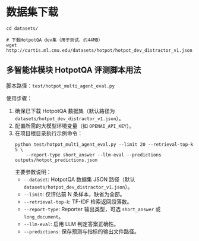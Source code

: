 # 数据集下载

```
cd datasets/

# 下载HotpotQA dev集（用于测试，约44MB）
wget http://curtis.ml.cmu.edu/datasets/hotpot/hotpot_dev_distractor_v1.json
```

## 多智能体模块 HotpotQA 评测脚本用法

脚本路径：`test/hotpot_multi_agent_eval.py`

使用步骤：
1. 确保已下载 HotpotQA 数据集（默认路径为 `datasets/hotpot_dev_distractor_v1.json`）。
2. 配置所需的大模型环境变量（如 `OPENAI_API_KEY`）。
3. 在项目根目录执行示例命令：
   ```
   python test/hotpot_multi_agent_eval.py --limit 20 --retrieval-top-k 5 \
       --report-type short_answer --llm-eval --predictions outputs/hotpot_predictions.json
   ```
   主要参数说明：
   - `--dataset`: HotpotQA 数据集 JSON 路径（默认 `datasets/hotpot_dev_distractor_v1.json`）。
   - `--limit`: 仅评估前 N 条样本，缺省为全部。
   - `--retrieval-top-k`: TF-IDF 检索返回段落数。
   - `--report-type`: Reporter 输出类型，可选 `short_answer` 或 `long_document`。
   - `--llm-eval`: 启用 LLM 判定答案正确性。
   - `--predictions`: 保存预测与指标的输出文件路径。